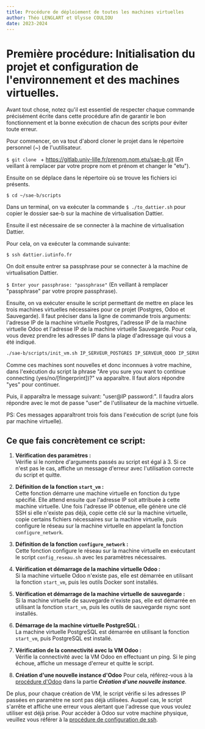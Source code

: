 ```yaml
---
title: Procédure de déploiement de toutes les machines virtuelles
author: Théo LENGLART et Ulysse COULIOU
date: 2023-2024
---
```

<!-- *# SAE-B Déployer et sécuriser des services dans un réseau -->

# Première procédure: Initialisation du projet et configuration de l'environnement et des machines virtuelles.

Avant tout chose, notez qu'il est essentiel de respecter chaque commande précisément écrite dans cette procédure afin de garantir le bon fonctionnement et la bonne exécution de chacun des scripts pour éviter toute erreur.

Pour commencer, on va tout d'abord cloner le projet dans le répertoire personnel (~) de l'uutilisateur.

```$ git clone ``` + https://gitlab.univ-lille.fr/prenom.nom.etu/sae-b.git (En veillant à remplacer par votre propre nom et prénom et changer le "etu").

Ensuite on se déplace dans le répertoire où se trouve les fichiers ici présents.

```$ cd ~/sae-b/scripts```

Dans un terminal, on va exécuter la commande ```$ ./to_dattier.sh``` pour copier le dossier sae-b sur la machine de virtualisation Dattier.

Ensuite il est nécessaire de se connecter à la machine de virtualisation Dattier.

Pour cela, on va exécuter la commande suivante:

```$ ssh dattier.iutinfo.fr```

On doit ensuite entrer sa passphrase pour se connecter à la machine de virtualisation Dattier.

```$ Enter your passphrase: "passphrase"``` (En veillant à remplacer "passphrase" par votre propre passphrase).

Ensuite, on va exécuter ensuite le script permettant de mettre en place les trois machines virtuelles nécessaires pour ce projet (Postgres, Odoo et Sauvegarde). Il faut préciser dans la ligne de commande trois arguments: l'adresse IP de la machine virtuelle Postgres, l'adresse IP de la machine virtuelle Odoo et l'adresse IP de la machine virtuelle Sauvegarde. Pour cela, vous devez prendre les adresses IP dans la plage d'adressage qui vous a été indiqué.
```bash
./sae-b/scripts/init_vm.sh IP_SERVEUR_POSTGRES IP_SERVEUR_ODOO IP_SERVEUR_SAUVEGARDE
``` 

Comme ces machines sont nouvelles et donc inconnues à votre machine, dans l'exécution du script la phrase "Are you sure you want to continue connecting (yes/no/[fingerprint])?" va apparaître. Il faut alors répondre "yes" pour continuer.

Puis, il apparaîtra le message suivant: "user@IP password:". Il faudra alors répondre avec le mot de passe "user" de l'utilisateur de la machine virtuelle.

PS: Ces messages apparaîtront trois fois dans l'exécution de script (une fois par machine virtuelle).

## Ce que fais concrètement ce script:

1. **Vérification des paramètres :**  
   Vérifie si le nombre d'arguments passés au script est égal à 3. Si ce n'est pas le cas, affiche un message d'erreur avec l'utilisation correcte du script et quitte.

2. **Définition de la fonction `start_vm` :**  
   Cette fonction démarre une machine virtuelle en fonction du type spécifié. Elle attend ensuite que l'adresse IP soit attribuée à cette machine virtuelle. Une fois l'adresse IP obtenue, elle génère une clé SSH si elle n'existe pas déjà, copie cette clé sur la machine virtuelle, copie certains fichiers nécessaires sur la machine virtuelle, puis configure le réseau sur la machine virtuelle en appelant la fonction `configure_network`.

3. **Définition de la fonction `configure_network` :**  
   Cette fonction configure le réseau sur la machine virtuelle en exécutant le script `config_reseau.sh` avec les paramètres nécessaires.

4. **Vérification et démarrage de la machine virtuelle Odoo :**  
   Si la machine virtuelle Odoo n'existe pas, elle est démarrée en utilisant la fonction `start_vm`, puis les outils Docker sont installés.

5. **Vérification et démarrage de la machine virtuelle de sauvegarde :**  
   Si la machine virtuelle de sauvegarde n'existe pas, elle est démarrée en utilisant la fonction `start_vm`, puis les outils de sauvegarde rsync sont installés.

6. **Démarrage de la machine virtuelle PostgreSQL :**  
   La machine virtuelle PostgreSQL est démarrée en utilisant la fonction `start_vm`, puis PostgreSQL est installé.

7. **Vérification de la connectivité avec la VM Odoo :**  
   Vérifie la connectivité avec la VM Odoo en effectuant un ping. Si le ping échoue, affiche un message d'erreur et quitte le script.

8. **Création d'une nouvelle instance d'Odoo**
   Pour cela, référez-vous à la [procédure d'Odoo](procedure_odoo.md#création-dune-nouvelle-instance-odoo) dans la partie _**Création d'une nouvelle instance**_.

De plus, pour chaque création de VM, le script vérifie si les adresses IP passées en paramètre ne sont pas déjà utilisées. Auquel cas, le script s'arrête et affiche une erreur vous alertant que l'adresse que vous voulez utiliser est déjà prise.
Pour accèder à Odoo sur votre machine physique, veuillez vous référer à la [procédure de configuration de ssh](configuration_ssh.md).